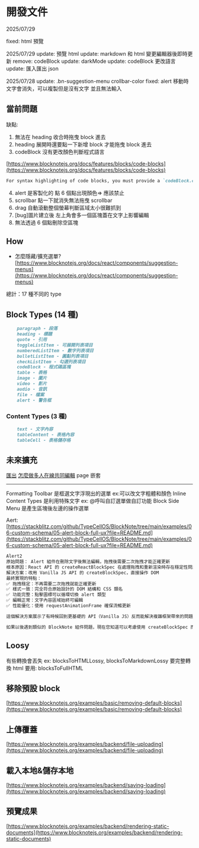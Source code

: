 # 開發文件

2025/07/29

fixed: html 預覽

2025/07/29
update: 預覽 html
update: markdown 和 html 變更編輯器後即時更新
remove: codeBlock
update: darkMode
update: codeBlock 更改語言
update: 匯入匯出 json

2025/07/28
update: .bn-suggestion-menu crollbar-color
fixed: alert 移動時文字會消失，可以複製但是沒有文字 並且無法輸入

## 當前問題

缺點:

1. 無法在 heading 收合時拖曳 block 進去
2. heading 展開時還要點一下新增 block 才能拖曳 block 進去
3. codeBlock 沒有更改顏色判斷程式語言

[https://www.blocknotejs.org/docs/features/blocks/code-blocks](https://www.blocknotejs.org/docs/features/blocks/code-blocks)

```md
For syntax highlighting of code blocks, you must provide a `codeBlock.createHighlighter` function
```

4. alert 是客製化的
   點 6 個點出現顏色=> 應該禁止
5. scrollbar 點一下就消失無法拖曳 scrollbar
6. drag 自動滾動整個螢幕判斷區域太小很難抓到
7. [bug]圖片建立後 左上角會多一個區塊蓋在文字上影響編輯
8. 無法透過 6 個點刪除空區塊

## How

- 怎麼隱藏/擴充選單?
  [https://www.blocknotejs.org/docs/react/components/suggestion-menus](https://www.blocknotejs.org/docs/react/components/suggestion-menus)

總計：17 種不同的 type

## Block Types (14 種)

```md
    paragraph - 段落
    heading - 標題
    quote - 引用
    toggleListItem - 可展開列表項目
    numberedListItem - 數字列表項目
    bulletListItem - 圓點列表項目
    checkListItem - 勾選列表項目
    codeBlock - 程式碼區塊
    table - 表格
    image - 圖片
    video - 影片
    audio - 音訊
    file - 檔案
    alert - 警告框
```

### Content Types (3 種)

```md
    text - 文字內容
    tableContent - 表格內容
    tableCell - 表格儲存格
```

## 未來擴充

[匯出](https://www.blocknotejs.org/docs/foundations/supported-formats#export-only)
[怎麼做多人在線共同編輯](https://www.blocknotejs.org/docs/features/collaboration)
page 嵌套

---

Formatting Toolbar 是框選文字浮現出的選單 ex:可以改文字粗體和顏色
Inline Content Types 是利用特殊文字 ex: @呼叫自訂選單做自訂功能
Block Side Menu 是產生區塊後左邊的操作選單

Aert:
[https://stackblitz.com/github/TypeCellOS/BlockNote/tree/main/examples/06-custom-schema/05-alert-block-full-ux?file=README.md](https://stackblitz.com/github/TypeCellOS/BlockNote/tree/main/examples/06-custom-schema/05-alert-block-full-ux?file=README.md)

```md
Alert2
原始問題： Alert 組件在刪除文字後無法編輯，拖拽後需要二次拖拽才能正確更新
根本原因：React API 的 createReactBlockSpec 在處理拖拽和重新渲染時存在穩定性問題
解決方案：改用 Vanilla JS API 的 createBlockSpec，直接操作 DOM
最終實現的特點：
✅ 拖拽穩定：不再需要二次拖拽就能正確更新
✅ 樣式一致：完全符合原始設計的 DOM 結構和 CSS 類名
✅ 功能完整：點擊圖標可以循環切換 alert 類型
✅ 編輯正常：文字內容區域始終可編輯
✅ 性能優化：使用 requestAnimationFrame 確保流暢更新

這個解決方案展示了有時候回到更基礎的 API（Vanilla JS）反而能解決複雜框架帶來的問題。BlockNote 的 Vanilla JS API 更穩定，特別是在處理拖拽等複雜交互時。

如果以後遇到類似的 BlockNote 組件問題，現在您知道可以考慮使用 createBlockSpec 而不是 createReactBlockSpec 來獲得更好的穩定性！
```

## Loosy

有些轉換會丟失
ex: blocksToHTMLLossy, blocksToMarkdownLossy
要完整轉換 html 要用: blocksToFullHTML

## 移除預設 block

[https://www.blocknotejs.org/examples/basic/removing-default-blocks](https://www.blocknotejs.org/examples/basic/removing-default-blocks)

## 上傳覆蓋

[https://www.blocknotejs.org/examples/backend/file-uploading](https://www.blocknotejs.org/examples/backend/file-uploading)

## 載入本地&儲存本地

[https://www.blocknotejs.org/examples/backend/saving-loading](https://www.blocknotejs.org/examples/backend/saving-loading)

## 預覽成果

[https://www.blocknotejs.org/examples/backend/rendering-static-documents](https://www.blocknotejs.org/examples/backend/rendering-static-documents)
